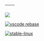 | <img align="center" src="https://github-readme-stats.vercel.app/api?username=btwiuse&show_icons=true&hide_border=true" alt="" /> | <img align="center" src="https://github-readme-stats.vercel.app/api/top-langs/?username=btwiuse&layout=compact&hide_border=true" alt="" /> |
| ----------------------------------------------------------------------------------------------------------------------------------------------- | --------------------------------------------------------------------------------------------------------------------------------------------------------- |

![](https://activity-graph.herokuapp.com/graph?username=btwiuse&theme=react-dark)

[![vscode rebase](https://github.com/btwiuse/vscode/actions/workflows/rebase-upstream.yml/badge.svg)](https://github.com/btwiuse/vscode/actions/workflows/rebase-upstream.yml)

[![stable-linux](https://github.com/btwiuse/vscodium/actions/workflows/stable-linux.yml/badge.svg)](https://github.com/btwiuse/vscodium/actions/workflows/stable-linux.yml)
